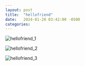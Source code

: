 ```yaml
---
layout: post
title:  "hellofriend"
date:   2024-01-20 03:42:00 -0500
categories: 
---
```

![hellofriend_1](/assets/hellofriend_1.jpg)

![hellofriend_2](/assets/hellofriend_2.jpg)

![hellofriend_3](/assets/hellofriend_3.jpg)